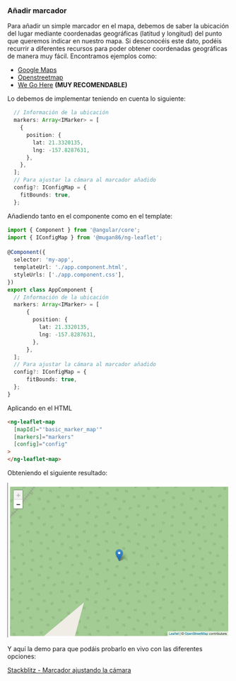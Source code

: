 ### Añadir marcador

Para añadir un simple marcador en el mapa, debemos de saber la ubicación del lugar mediante coordenadas geográficas (latitud y longitud) del punto que queremos indicar en nuestro mapa. Si desconocéis este dato, podéis recurrir a diferentes recursos para poder obtener coordenadas geográficas de manera muy fácil. Encontramos ejemplos como:
* [Google Maps](https://www.google.es/maps)
* [Openstreetmap](https://www.openstreetmap.org/)
* [We Go Here](https://wego.here.com/) **(MUY RECOMENDABLE)**

Lo debemos de implementar teniendo en cuenta lo siguiente:

```typescript
  // Información de la ubicación
  markers: Array<IMarker> = [
    {
      position: {
        lat: 21.3320135,
        lng: -157.8287631,
      },
    },
  ];
  // Para ajustar la cámara al marcador añadido
  config?: IConfigMap = {
    fitBounds: true,
  };
```

Añadiendo tanto en el componente como en el template:

```typescript
import { Component } from '@angular/core';
import { IConfigMap } from '@mugan86/ng-leaflet';

@Component({
  selector: 'my-app',
  templateUrl: './app.component.html',
  styleUrls: ['./app.component.css'],
})
export class AppComponent {
  // Información de la ubicación
  markers: Array<IMarker> = [
      {
        position: {
          lat: 21.3320135,
          lng: -157.8287631,
        },
      },
  ];
  // Para ajustar la cámara al marcador añadido
  config?: IConfigMap = {
      fitBounds: true,
  };
}

```

Aplicando en el HTML

```html
<ng-leaflet-map
  [mapId]="'basic_marker_map'"
  [markers]="markers"
  [config]="config"
>
</ng-leaflet-map>
```

Obteniendo el siguiente resultado:

![Marker with fitbounds](https://raw.githubusercontent.com/mugan86/i18n-ng-leaflet-doc/master/.gitbook/assets/05-one-marker-basic-fitbounds.png)

Y aquí la demo para que podáis probarlo en vivo con las diferentes opciones:

[Stackblitz - Marcador ajustando la cámara](https://stackblitz.com/edit/angular-leaflet-map-with-marker?embed=1&file=src/app/app.component.html&theme=dark)
